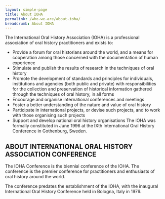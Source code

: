 ```yaml
---
layout: simple-page
title: About IOHA
permalink: /who-we-are/about-ioha/
breadcrumb: About IOHA
---
```

The International Oral History Association (IOHA) is a professional association of oral history practitioners and exists to:
* Provide a forum for oral historians around the world, and a means for cooperation among those concerned with the documentation of human experience
* Stimulate and publish the results of research in the techniques of oral history
* Promote the development of standards and principles for individuals, institutions and agencies (both public and private) with responsibilities for the collection and preservation of historical information gathered through the techniques of oral history, in all forms
* Encourage and organise international conferences and meetings
* Foster a better understanding of the nature and value of oral history
* Participate in international projects, or devise such projects, and to work with those organising such projects
* Support and develop national oral history organisations
The IOHA was formally constituted in June 1996 at the IXth International Oral History Conference in Gothenburg, Sweden.

## ABOUT INTERNATIONAL ORAL HISTORY ASSOCIATION CONFERENCE

The IOHA Conference is the biennial conference of the IOHA. The conference is the premier conference for practitioners and enthusiasts of oral history around the world.

The conference predates the establishment of the IOHA, with the inaugural International Oral History Conference held in Bologna, Italy in 1976.